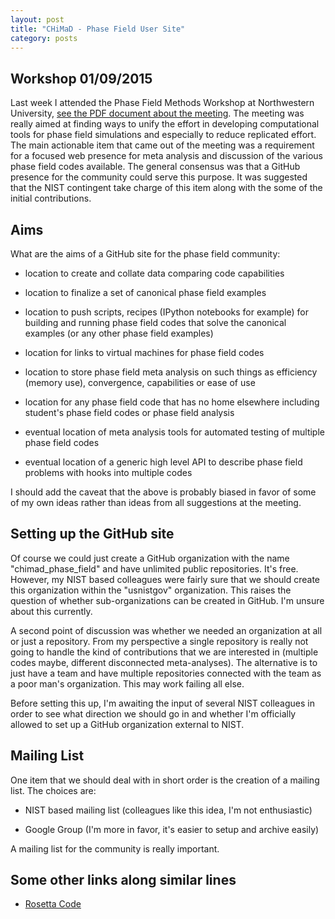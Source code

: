 ```yaml
---
layout: post
title: "CHiMaD - Phase Field User Site"
category: posts
---
```


## Workshop 01/09/2015

Last week I attended the Phase Field Methods Workshop at Northwestern
University,
[see the PDF document about the meeting](https://drive.google.com/file/d/0B4101gT3tHveaGhmajZ4cE1fQWM/view?usp=sharing). The
meeting was really aimed at finding ways to unify the effort in
developing computational tools for phase field simulations and
especially to reduce replicated effort. The main actionable item that
came out of the meeting was a requirement for a focused web presence
for meta analysis and discussion of the various phase field codes
available. The general consensus was that a GitHub presence for the
community could serve this purpose. It was suggested that the NIST
contingent take charge of this item along with the some of the initial
contributions.

## Aims

What are the aims of a GitHub site for the phase field community:

 * location to create and collate data comparing code capabilities

 * location to finalize a set of canonical phase field examples
 
 * location to push scripts, recipes (IPython notebooks for example)
   for building and running phase field codes that solve the canonical
   examples (or any other phase field examples)

 * location for links to virtual machines for phase field codes
 
 * location to store phase field meta analysis on such things as
   efficiency (memory use), convergence, capabilities or ease of use

 * location for any phase field code that has no home elsewhere
   including student's phase field codes or phase field analysis

 * eventual location of meta analysis tools for automated testing of
   multiple phase field codes

 * eventual location of a generic high level API to describe phase
   field problems with hooks into multiple codes

I should add the caveat that the above is probably biased in favor of
some of my own ideas rather than ideas from all suggestions at the
meeting.

## Setting up the GitHub site

Of course we could just create a GitHub organization with the name
"chimad_phase_field" and have unlimited public repositories. It's
free. However, my NIST based colleagues were fairly sure that we
should create this organization within the "usnistgov"
organization. This raises the question of whether sub-organizations
can be created in GitHub. I'm unsure about this currently.

A second point of discussion was whether we needed an organization at
all or just a repository. From my perspective a single repository is
really not going to handle the kind of contributions that we are
interested in (multiple codes maybe, different disconnected
meta-analyses). The alternative is to just have a team and have
multiple repositories connected with the team as a poor man's
organization. This may work failing all else.

Before setting this up, I'm awaiting the input of several NIST
colleagues in order to see what direction we should go in and whether
I'm officially allowed to set up a GitHub organization external to
NIST.

## Mailing List

One item that we should deal with in short order is the creation of a
mailing list. The choices are:

 * NIST based mailing list (colleagues like this idea, I'm not enthusiastic)

 * Google Group (I'm more in favor, it's easier to setup and archive easily)

A mailing list for the community is really important.

## Some other links along similar lines

 * [Rosetta Code](http://rosettacode.org/wiki/Rosetta_Code)


